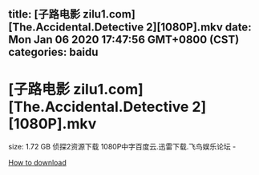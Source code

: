 
title: [子路电影 zilu1.com][The.Accidental.Detective 2][1080P].mkv
date: Mon Jan 06 2020 17:47:56 GMT+0800 (CST)    
categories: baidu
---

# [子路电影 zilu1.com][The.Accidental.Detective 2][1080P].mkv
size: 1.72 GB
 侦探2资源下载 1080P中字百度云.迅雷下载.飞鸟娱乐论坛 -
 

[How to download](https://bpcam.bemobtrk.com/go/2ceec3aa-1ca2-46d6-b9ff-aaa5c184517c?jno=880)